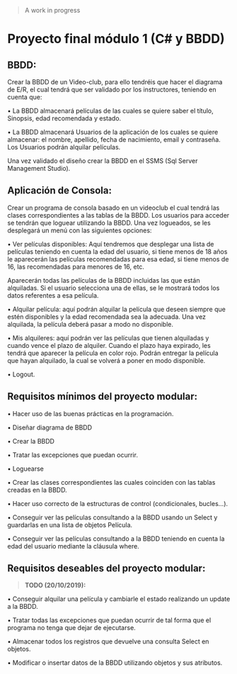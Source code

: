 > A work in progress

# Proyecto final módulo 1 (C# y BBDD)

**BBDD**:
--

Crear la BBDD de un Video-club, para ello tendréis que hacer el diagrama de E/R, el cual tendrá que ser validado por los instructores, teniendo en cuenta que:

• La BBDD almacenará películas de las cuales se quiere saber el título, Sinopsis, edad recomendada y estado.

• La BBDD almacenará Usuarios de la aplicación de los cuales se quiere almacenar: el nombre, apellido, fecha de nacimiento, email y contraseña. Los Usuarios podrán alquilar películas.

Una vez validado el diseño crear la BBDD en el SSMS (Sql Server Management Studio).

**Aplicación de Consola:**
--

Crear un programa de consola basado en un videoclub el cual tendrá las clases correspondientes a las tablas de la BBDD. Los usuarios para acceder se tendrán que loguear utilizando la BBDD. Una vez logueados, se les desplegará un menú con las siguientes opciones:

• Ver películas disponibles: Aquí tendremos que desplegar una lista de películas teniendo en cuenta la edad del usuario, si tiene menos de 18 años le aparecerán las películas recomendadas para esa edad, si tiene menos de 16, las recomendadas para menores de 16, etc.

Aparecerán todas las películas de la BBDD incluidas las que están alquiladas. Si el usuario selecciona una de ellas, se le mostrará todos los datos referentes a esa película.

• Alquilar película: aquí podrán alquilar la película que deseen siempre que estén disponibles y la edad recomendada sea la adecuada. Una vez alquilada, la película deberá pasar a modo no disponible.

• Mis alquileres: aquí podrán ver las películas que tienen alquiladas y cuando vence el plazo de alquiler. Cuando el plazo haya expirado, les tendrá que aparecer la película en color rojo. Podrán entregar la película que hayan alquilado, la cual se volverá a poner en modo disponible.

• Logout.

**Requisitos mínimos del proyecto modular:**
--

• Hacer uso de las buenas prácticas en la programación.

• Diseñar diagrama de BBDD

• Crear la BBDD

• Tratar las excepciones que puedan ocurrir.

• Loguearse

• Crear las clases correspondientes las cuales coinciden con las tablas creadas en la BBDD.

• Hacer uso correcto de la estructuras de control (condicionales, bucles...).

• Conseguir ver las películas consultando a la BBDD usando un Select y guardarlas en una lista de objetos Película.

• Conseguir ver las películas consultando a la BBDD teniendo en cuenta la edad del usuario mediante la cláusula where.

Requisitos deseables del proyecto modular:
--

> **TODO (20/10/2019):**

• Conseguir alquilar una película y cambiarle el estado realizando un update a la BBDD. 


• Tratar todas las excepciones que puedan ocurrir de tal forma que el programa no tenga que dejar de ejecutarse.

• Almacenar todos los registros que devuelve una consulta Select en objetos.

• Modificar o insertar datos de la BBDD utilizando objetos y sus atributos.
